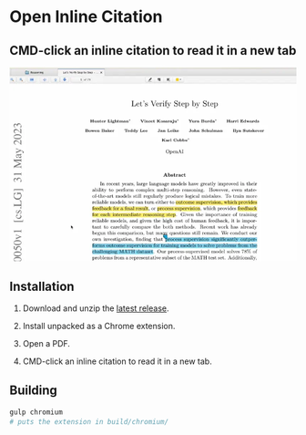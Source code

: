 # Open Inline Citation
## CMD-click an inline citation to read it in a new tab


![](imgs/demo.webp)

## Installation

1. Download and unzip the [latest release](https://github.com/andrew-healey/open-inline-citation-web/releases).

2. Install unpacked as a Chrome extension.

3. Open a PDF.

4. CMD-click an inline citation to read it in a new tab.

## Building

```sh
gulp chromium
# puts the extension in build/chromium/
```